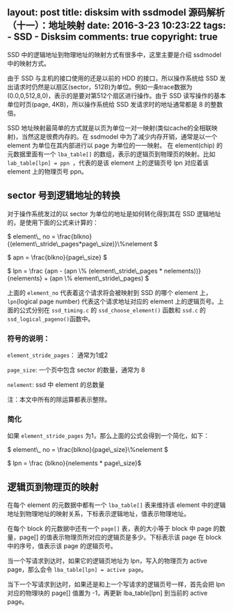 layout: post
title: disksim with ssdmodel 源码解析（十一）：地址映射
date: 2016-3-23 10:23:22
tags: 
	- SSD
	- Disksim
comments: true
copyright: true
---

 SSD 中的逻辑地址到物理地址的映射方式有很多中，这里主要是介绍 ssdmodel 中的映射方式。

由于 SSD 与主机的接口使用的还是以前的 HDD 的接口，所以操作系统给 SSD 发出请求时仍然是以扇区(sector，512B)为单位。例如一条trace数据为 (0.0,0,512,8,0)，表示的是要对第512个扇区进行操作。由于 SSD 读写操作的基本单位时页(page, 4KB)，所以操作系统给 SSD 发请求时的地址通常都是 8 的整数倍。

SSD 地址映射最简单的方式就是以页为单位一对一映射(类似cache的全相联映射)，当然这是很费内存的。在 ssdmodel 中为了减少内存开销，通常是以一个 element 为单位在其内部进行以 page 为单位的一一映射。 在 element(chip) 的元数据里面有一个 `lba_table[]` 的数组，表示的逻辑页到物理页的映射。比如 `lab_table[lpn] = ppn `，代表的是该 element 上的逻辑页号 lpn 对应着该 element 上的物理页号 ppn。

<!--more-->

## **sector 号到逻辑地址的转换** ##

对于操作系统发过的以 sector 为单位的地址是如何转化得到其在 SSD 逻辑地址的，是使用下面的公式来计算的：


$ element\\_ no =  \frac{blkno}{(element\\_stride\\_pages*page\\_size)}\\%nelement $
 
$  apn = \frac{blkno}{page\\_size} $

$  lpn = \frac {apn - (apn \\% (element\\_stride\\_pages * nelements))}{nelements} + (apn \\% element\\_stride\\_pages) $


上面的 `element_no` 代表着这个请求将会被映射到 SSD 的哪个 element 上，`lpn`(logical page number) 代表这个请求地址对应的 element 上的逻辑页号。上面的公式分别在 `ssd_timing.c` 的 `ssd_choose_element()` 函数和 `ssd.c` 的 `ssd_logical_pageno()`函数中。


### **符号的说明：** ###


`element_stride_pages`： 通常为1或2

`page_size`: 一个页中包含 sector 的数量，通常为 8

`nelement`: ssd 中 element 的总数量

注：本文中所有的除运算都表示整除。

### **简化** ###

如果 `element_stride_pages` 为1，那么上面的公式会得到一个简化，如下：

$ element\\_ no =  \frac{blkno}{page\\_size}\\%nelement $
 

$  lpn = \frac {blkno}{nelements * page\\_size}$


## **逻辑页到物理页的映射** ##

在每个 element 的元数据中都有一个 `lba_table[]` 表来维持该 element 中的逻辑地址到物理地址的映射关系，下标表示逻辑地址，值表示物理地址。

在每个 block 的元数据中还有一个 `page[]` 表，表的大小等于 block 中 page 的数量，page[] 的值表示物理页所对应的逻辑页是多少。下标表示该 page 在 block 中的序号，值表示该 page 的逻辑页号。

当一个写请求到达时，如果它的逻辑页地址为 lpn，写入的物理页为 active page，那么会令 `lba_table[lpn] = active page`。

当下一个写请求到达时，如果还是和上一个写请求的逻辑页号一样，首先会把 lpn 对应的物理块的 page[] 值置为 -1，再更新 lba_table[lpn] 到当前的 active page。


